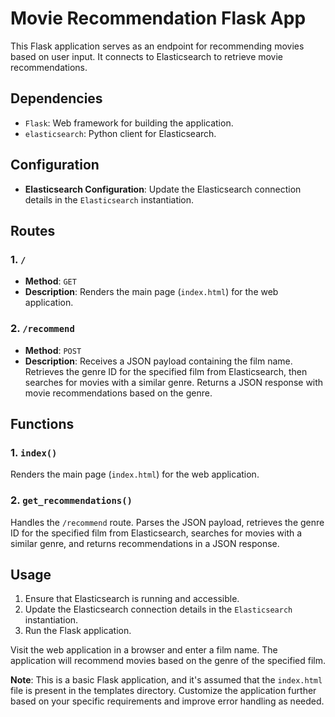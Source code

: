 # Movie Recommendation Flask App

This Flask application serves as an endpoint for recommending movies based on user input. It connects to Elasticsearch to retrieve movie recommendations.

## Dependencies

- `Flask`: Web framework for building the application.
- `elasticsearch`: Python client for Elasticsearch.

## Configuration

- **Elasticsearch Configuration**: Update the Elasticsearch connection details in the `Elasticsearch` instantiation.

## Routes

### 1. `/`

- **Method**: `GET`
- **Description**: Renders the main page (`index.html`) for the web application.

### 2. `/recommend`

- **Method**: `POST`
- **Description**: Receives a JSON payload containing the film name. Retrieves the genre ID for the specified film from Elasticsearch, then searches for movies with a similar genre. Returns a JSON response with movie recommendations based on the genre.

## Functions

### 1. `index()`

Renders the main page (`index.html`) for the web application.

### 2. `get_recommendations()`

Handles the `/recommend` route. Parses the JSON payload, retrieves the genre ID for the specified film from Elasticsearch, searches for movies with a similar genre, and returns recommendations in a JSON response.

## Usage

1. Ensure that Elasticsearch is running and accessible.
2. Update the Elasticsearch connection details in the `Elasticsearch` instantiation.
3. Run the Flask application.

Visit the web application in a browser and enter a film name. The application will recommend movies based on the genre of the specified film.

**Note**: This is a basic Flask application, and it's assumed that the `index.html` file is present in the templates directory. Customize the application further based on your specific requirements and improve error handling as needed.

